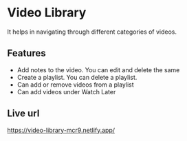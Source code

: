 # Video Library

It helps in navigating through different categories of videos.

## Features
- Add notes to the video. You can edit and delete the same
- Create a playlist. You can delete a playlist.
- Can add or remove videos from a playlist
- Can add videos under Watch Later


## Live url
https://video-library-mcr9.netlify.app/

